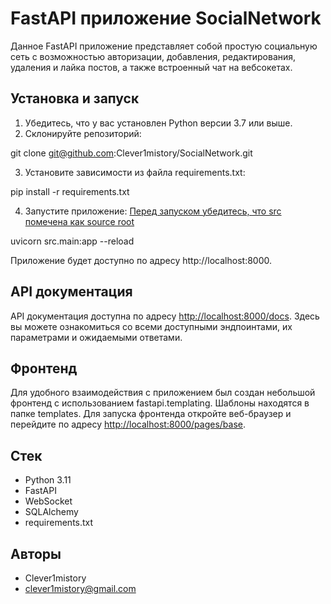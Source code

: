 
# FastAPI приложение SocialNetwork

Данное FastAPI приложение представляет собой простую социальную сеть с возможностью авторизации, добавления, редактирования, удаления и лайка постов, а также встроенный чат на вебсокетах.

## Установка и запуск

1. Убедитесь, что у вас установлен Python версии 3.7 или выше.
2. Склонируйте репозиторий:

git clone git@github.com:Clever1mistory/SocialNetwork.git

3. Установите зависимости из файла requirements.txt:

pip install -r requirements.txt

4. Запустите приложение: <ins>Перед запуском убедитесь, что src помечена как source root</ins>

uvicorn src.main:app --reload

Приложение будет доступно по адресу http://localhost:8000.

## API документация

API документация доступна по адресу [http://localhost:8000/docs](http://localhost:8000/docs). Здесь вы можете ознакомиться со всеми доступными эндпоинтами, их параметрами и ожидаемыми ответами.

## Фронтенд

Для удобного взаимодействия с приложением был создан небольшой фронтенд с использованием fastapi.templating. Шаблоны находятся в папке templates. Для запуска фронтенда откройте веб-браузер и перейдите по адресу [http://localhost:8000/pages/base](http://localhost:8000/pages/base).

## Стек

- Python 3.11
- FastAPI
- WebSocket
- SQLAlchemy
- requirements.txt


## Авторы

- Clever1mistory
- clever1mistory@gmail.com

